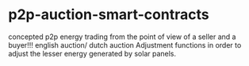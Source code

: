 # p2p-auction-smart-contracts

concepted p2p energy trading from the point of view of a seller and a buyer!!!
english auction/ dutch auction
Adjustment functions in order to adjust the lesser energy generated by solar panels.
